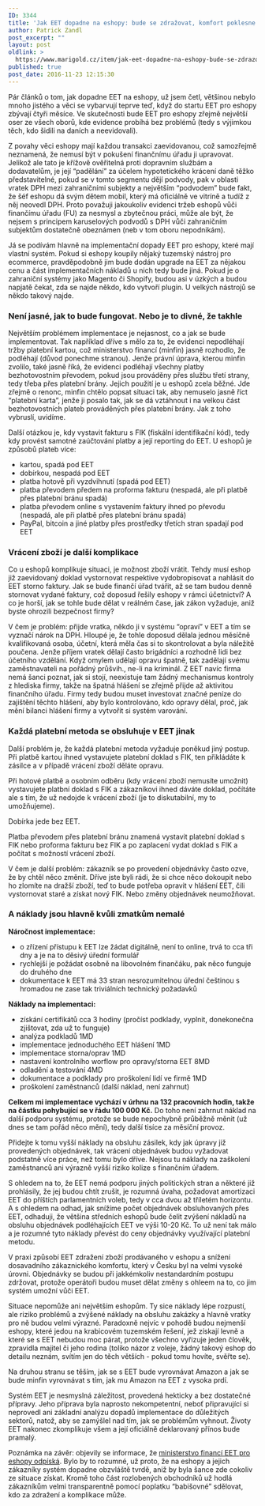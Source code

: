 ```yaml
---
ID: 3344
title: 'Jak EET dopadne na eshopy: bude se zdražovat, komfort poklesne'
author: Patrick Zandl
post_excerpt: ""
layout: post
oldlink: >
  https://www.marigold.cz/item/jak-eet-dopadne-na-eshopy-bude-se-zdrazovat-komfort-poklesne
published: true
post_date: 2016-11-23 12:15:30
---
```

Pár článků o tom, jak dopadne EET na eshopy, už jsem četl, většinou nebylo mnoho jistého a věci se vybarvují teprve teď, když do startu EET pro eshopy zbývají čtyři měsíce. Ve skutečnosti bude EET pro eshopy zřejmě největší oser ze všech oborů, kde evidence probíhá bez problémů (tedy s výjimkou těch, kdo šidili na daních a neevidovali).

Z povahy věci eshopy mají každou transakci zaevidovanou, což samozřejmě neznamená, že nemusí být v pokušení finančnímu úřadu ji upravovat. Jelikož ale tato je křížově ověřitelná proti dopravním službám a dodavatelům, je její “padělání” za účelem hypotetického krácení daně těžko představitelné, pokud se v tomto segmentu dějí podvody, pak v oblasti vratek DPH mezi zahraničními subjekty a největším “podvodem” bude fakt, že šéf eshopu dá svým dětem mobil, který má oficiálně ve vitríně a tudíž z něj neovedl DPH. Proto považuji jakoukoliv evidenci tržeb eshopů vůči finančímu úřadu (FU) za nesmysl a zbytečnou práci, může ale být, že nejsem s principem karuselových podvodů s DPH vůči zahraničním subjektům dostatečně obeznámen (neb v tom oboru nepodnikám).

Já se podívám hlavně na implementační dopady EET pro eshopy, které mají vlastní systém. Pokud si eshopy koupily nějaký tuzemský nástroj pro ecommerce, pravděpodobně jim bude dodán upgrade na EET za nějakou cenu a část implementačních  nákladů u nich tedy bude jiná. Pokud je o zahraniční systémy jako Magento či Shopify, budou asi v úzkých a budou napjatě čekat, zda se najde někdo, kdo vytvoří plugin. U velkých nástrojů se někdo takový najde. <!--more-->



<h3>Není jasné, jak to bude fungovat. Nebo je to divné, že takhle</h3>

Největším problémem implementace je nejasnost, co a jak se bude implementovat. Tak například dříve s mělo za to, že evidenci nepodléhají tržby platební kartou, což ministerstvo financí (minfin) jasně rozhodlo, že podléhají (důvod ponechme stranou). Jenže právní úprava, kterou minfin zvolilo, také jasně říká, že evidenci podléhají všechny platby bezhotovostním převodem, pokud jsou prováděny přes službu třetí strany, tedy třeba přes platební brány. Jejich použití je u eshopů zcela běžné. Jde zřejmě o renonc, minfin chtělo popsat situaci tak, aby nemuselo jasně říct “platební karta”, jenže ji posalo tak, jak se dá vztáhnout i na velkou část bezhotovostních plateb prováděných přes platební brány. Jak z toho vybruslí, uvidíme. 

Další otázkou je, kdy vystavit fakturu s FIK (fiskální identifikační kód), tedy kdy provést samotné zaúčtování platby a její reporting do EET. U eshopů je způsobů plateb více:
* kartou, spadá pod EET
* dobírkou, nespadá pod EET
* platba hotově při vyzdvihnutí (spadá pod EET)
* platba převodem předem na proforma fakturu (nespadá, ale při platbě přes platební bránu spadá)
* platba převodem online s vystavením faktury ihned po převodu (nespadá, ale při platbě přes platební bránu spadá) 
* PayPal, bitcoin a jiné platby přes prostředky třetích stran spadají pod EET

<h3>Vrácení zboží je další komplikace</h3>

Co u eshopů komplikuje situaci, je možnost zboží vrátit. Tehdy musí eshop již zaevidovaný doklad vystornovat respektive vydobropisovat a nahlásit do EET storno faktury. Jak se bude finančí úřad tvářit, až se tam budou denně stornovat vydané faktury, což doposud řešily eshopy v rámci účetnictví? A co je horší, jak se tohle bude dělat v reálném čase, jak zákon vyžaduje, aniž byste ohrozili bezpečnost firmy? 

V čem je problém: přijde vratka, někdo ji v systému “opraví” v EET a tím se vyznačí nárok na DPH. Hloupé je, že tohle doposud dělala jednou měsíčně kvalifikovaná osoba, účetní, která měla čas si to skontrolovat a byla náležitě poučena. Jenže příjem vratek dělají často brigádníci a rozhodně lidi bez účetního vzdělání. Když omylem udělají opravu špatně, tak zadělají svému zaměstnavateli na pořádný průšvih., ne-li na kriminál. Z EET navíc firma nemá šanci poznat, jak si stojí, neexistuje tam žádný mechanismus kontroly z hlediska firmy, takže na špatná hlášení se zřejmě přijde až aktivitou finančního úřadu. Firmy tedy budou muset investovat značné peníze do zajištění těchto hlášení, aby bylo kontrolováno, kdo opravy dělal, proč, jak mění bilanci hlášení firmy a vytvořit si systém varování. 

<h3>Každá platební metoda se obsluhuje v EET jinak</h3>

Další problém je, že každá platební metoda vyžaduje poněkud jiný postup. Při platbě kartou ihned vystavujete platební doklad s FIK, ten přikládáte k zásilce a v případě vrácení zboží děláte opravu. 

Při hotové platbě a osobním odběru (kdy vrácení zboží nemusíte umožnit) vystavujete platbní doklad s FIK a zákazníkovi ihned dáváte doklad, počítáte ale s tím, že už nedojde k vrácení zboží (je to diskutabilní, my to umožňujeme).

Dobírka jede bez EET. 

Platba převodem přes platební bránu znamená  vystavit platební doklad s FIK nebo proforma fakturu bez FIK a po zaplacení vydat doklad s FIK a počítat s možností vrácení zboží. 

V čem je další problém: zákazník se po provedení objednávky často ozve, že by chtěl něco změnit. Dříve jste byli rádi, že si chce něco dokoupit nebo ho zlomíte na dražší zboží, teď to bude potřeba opravit v hlášení EET, čili vystornovat staré a získat nový FIK. Nebo změny objednávek neumožňovat. 

<h3>A náklady jsou hlavně kvůli zmatkům nemalé</h3>

<strong>Náročnost implementace:</strong>
* o zřízení přístupu k EET lze žádat digitálně, není to online, trvá to cca tři dny a je na to děsivý úřední formulář
* rychlejší je požádat osobně na libovolném finančáku, pak něco funguje do druhého dne
* dokumentace k EET má 33 stran nesrozumitelnou úřední češtinou s hromadou ne zase tak triviálních technický požadavků

<strong>Náklady na implementaci:</strong>
* získání certifikátů cca 3 hodiny (pročíst podklady, vyplnit, donekonečna zjištovat, zda už to funguje)
* analýza podkladů 1MD
* implementace jednoduchého EET hlášení 1MD
* implementace storna/oprav 1MD
* nastavení kontrolního worflow pro opravy/storna EET 8MD
* odladění a testování 4MD
* dokumentace a podklady pro proškolení lidí ve firmě 1MD
* proškolení zaměstnanců (další náklad, není zahrnut)

<strong>Celkem mi implementace vychází v úrhnu na 132 pracovních hodin, takže na částku pohybující se v řádu 100 000 Kč.</strong> Do toho není zahrnut náklad na další podporu systému, protože se bude nepochybně průběžně měnit (už dnes se tam pořád něco mění), tedy další tisíce za měsíční provoz.  

Přidejte k tomu vyšší náklady na obsluhu zásilek, kdy jak úpravy již provedených objednávek, tak vrácení objednávek budou vyžadovat podstatně více práce, než tomu bylo dříve. Nejsou tu náklady na zaškolení zaměstnanců ani výrazně vyšší riziko kolize s finančním úřadem. 

S ohledem na to, že EET nemá podporu jiných politických stran a některé již prohlásily, že jej budou chtít zrušit, je rozumná úvaha, požadovat amortizaci EET do příštích parlamentních voleb, tedy v cca dvou až tříletém horizontu. A s ohledem na odhad, jak snížíme počet objednávek obsluhovaných přes EET, odhaduji, že většina středních eshopů bude čelit zvýšení nákladů na obsluhu objednávek podléhajících EET ve výši 10-20 Kč. To už není tak málo a je rozumné tyto náklady převést do ceny objednávky využívající platební metodu. 

V praxi způsobí EET zdražení zboží prodávaného v eshopu a snížení dosavadního zákaznického komfortu, který v Česku byl na velmi vysoké úrovni. Objednávky se budou při jakkémkoliv nestandardním postupu zdržovat, protože operátoři budou muset dělat změny s ohleem na to, co jim systém umožní vůči EET. 

Situace nepomůže ani největším eshopům. Ty sice náklady lépe rozpustí, ale riziko problémů a zvýšené náklady na obsluhu zakázky a hlavně vratky pro ně budou velmi výrazné. Paradoxně nejvíc v pohodě budou nejmenší eshopy, které jedou na krabicovém tuzemském řešení, jež získají levně a které se s EET nebudou moc párat, protože všechno vyřizuje jeden člověk, zpravidla majitel či jeho rodina (toliko názor z voleje, žádný takový eshop do detailu neznám, svítím jen do těch větších - pokud tomu hovíte, svěřte se).  

Na druhou stranu se těším, jak se s EET bude vyrovnávat Amazon a jak se bude minfin vyrovnávat s tím, jak mu Amazon na EET z vysoka prdí. 

Systém EET je nesmyslná záležitost, provedená hekticky a bez dostatečné přípravy. Jeho příprava byla naprosto nekompetentní, neboť připravující si neprovedl ani základní analýzu dopadů implementace do důležitých sektorů, natož, aby se zamýšlel nad tím, jak se problémům vyhnout. Životy EET nakonec zkomplikuje všem a její oficiálně deklarovaný přínos bude pramalý. 

Poznámka na závěr: objevily se informace, že <a href="http://zpravy.e15.cz/domaci/ekonomika/dalsi-zmena-babis-chce-vyjmout-z-eet-e-shopy-1325747">ministerstvo financí EET pro eshopy odpíská</a>. Bylo by to rozumné, už proto, že na eshopy a jejich zákazníky systém dopadne obzvláště tvrdě, aniž by byla šance zde cokoliv ze situace získat. Kromě toho část rozlobených obchodníků už hodlá zákazníkům velmi transparentně pomocí poplatku “babišovné” sdělovat, kdo za zdražení a komplikace může.